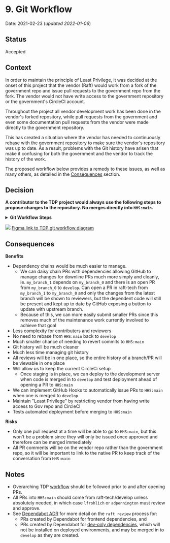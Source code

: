 # 9. Git Workflow

Date: 2021-02-23 (_updated 2022-01-06_)

## Status

Accepted

## Context

In order to maintain the principle of Least Privilege, it was decided at the onset of this project that the vendor (Raft) would work from a fork of the government repo and issue pull requests to the government repo from the fork. The vendor would not have write access to the government repository or the government's CircleCI account.

Throughout the project all vendor development work has been done in the vendor's forked repository, while pull requests from the government and even some documentation pull requests from the vendor were made directly to the government repository.

This has created a situation where the vendor has needed to continuously rebase with the government repository to make sure the vendor's repository was up to date. As a result, problems with the Git history have arisen that make it confusing for both the government and the vendor to track the history of the work.

The proposed workflow below provides a remedy to these issues, as well as many others, as detailed in the [Consequences](https://github.com/raft-tech/TANF-app/blob/dffd79adf7a5ae87cf1a93c8adf655c76cf45089/docs/Architecture%20Decision%20Record/009-git-workflow.md#consequences) section.

## Decision

**A contributor to the TDP project would always use the following steps to propose changes to the repository. No merges directly into `HHS:main`.**

**<details><summary> Git Workflow Steps </summary>**

1. If working locally from [CLI](https://en.wikipedia.org/wiki/Command-line_interface), check out `develop` branch (or another branch if this work is dependent on a branch that hasn't been merged yet) in `raft-tech/TANF-app`: `git checkout <develop OR unmerged branch>`.
    * run `git pull`
    * check out new feature branch: `git checkout -b <BRANCH NAME>`
    * update the repo with code, documentation, etc.
    * add changes: `git add <file(s)>` and confirm updates: `git status`
    * commit changes with a message: `git commit -am '<BRIEF DESCRIPTION OF CHANGES>'` 
    * run `git push origin <BRANCH NAME>`
    * create [a draft pull request](https://docs.github.com/en/github/collaborating-with-issues-and-pull-requests/about-pull-requests#draft-pull-requests) from new branch to `develop` or `<unnmerged branch>` (if dependent on another branch that has yet to be merged). The PR title should include DRAFT e.g. `[DRAFT] Issue #: Adding a feature` 
    * _If working from GitHub instead of locally, follow [these steps](https://docs.github.com/en/pull-requests/collaborating-with-pull-requests/proposing-changes-to-your-work-with-pull-requests/creating-a-pull-request#creating-the-pull-request) to create a draft pull request_.

2. Implement, Test, Review work independently
    * If content is devops oriented, developer can freely merge to `HHS:hhs-dev-devops` to test their changes. No merges from `HHS:hhs-dev-devops` to `HHS:main` will be accepted.

3. Finalize pull request template.
    * Confirm all tasks in issue are completed/checked off.
    * Add ACs and testing steps to the [template](https://github.com/raft-tech/TANF-app/blob/develop/.github/pull_request_template.md).
    * Add in-line comments to the file changes to provide context for the proposed changes.
    * Ensure there are no merge conflicts. 
    * Ensure CI/CD pipelines are green.
    * Update the title to remove `DRAFT` and change the PR to [Ready for Review](https://docs.github.com/en/github/collaborating-with-issues-and-pull-requests/changing-the-stage-of-a-pull-request), assign label `raft review`.

4. Assign Raft reviewer(s): 
    * For research and design work, assign **at least two** of the following: `reitermb`, `sreedevip` or `valeriecollignon`. 
    * For development work, including security controls, assign **at least two** Raft developers with one of them being `abottoms-coder`. If issue tasks includes `a11y review`, also assign `reitermb`.
    * For project management work, assign `abottoms_coder` and `reitermb`.

5. Assigned Raft reviewer(s) perform the review and/or requests changes.
    * For project management, research, and design work, review is conducted async.
    * For development work, author is expected to schedule a [tabletop meeting](https://github.com/raft-tech/TANF-app/docs/How-We-Work/Developer-Tabletops.md) at least 48 hours after `raft review` label added. 
    * When changes are requested, the changes are made by the author.
    * When satisfied, the reviewer(s) confirm that ACs are met,  `approve` the PR, remove `raft review` and add `QASP review` labels.
        * See exceptions in [Notes](https://github.com/raft-tech/TANF-app/blob/dffd79adf7a5ae87cf1a93c8adf655c76cf45089/docs/Architecture%20Decision%20Record/009-git-workflow.md#notes) section
    * For project management, research, and design work, tag `lfrohlich` for government review.
    * For development work, including security controls, tag `adpennington` for government review.

6. Assigned Government reviewer(s) perform the review and/or requests changes.
    * Government reviewer is expected to tick-off the QASP checklist in the PR description relating to the deliverables described.
    * When changes are asked for, the changes are made by the author. These changes should be prioritized over other work in-progress. 
    * For project management, research, and design work, `lfrohlich` will tag `adpennington` for review, as needed. 
    * For development work that requires `gov a11y` review, `adpennington` will complete code review and tag `ttran-hub` + `iamjolly` via comment, and add `gov a11y` label to PR. Gov a11y review team will conduct this portion of the review as described [here.](https://github.com/HHS/TANF-app/blob/main/docs/Technical-Documentation/how-government-will-test-a11y.md) 
    * When satisfied, the Government reviewer `approves` the PR and tags with the  `ready-to-merge` and removes the `QASP review` label.

7. `abottoms-coder` (or his back-up) merges changes into `develop`. This includes:
    * opening a PR from `develop` to `HHS:main`
    * updating the PR template to change `addresses` to `closes` so that issue [can be automatically closed when the Government merges](https://docs.github.com/en/github/managing-your-work-on-github/linking-a-pull-request-to-an-issue#linking-a-pull-request-to-an-issue-using-a-keyword)
    * ensuring the CI/CD pipelines are green
    * assigning `lfrohlich` or `adpennington`as Government as reviewers. They will approve and  merge to `HHS:main` which will trigger the CI/CD process to deploy code to the prod environment. 
</details>

![](images/TANF-Git-Workflow.jpg)
[Figma link to TDP git workflow diagram](https://www.figma.com/file/irgQPLTrajxCXNiYBTEnMV/TDP-Mockups-For-Feedback?node-id=6249%3A49390)

## Consequences

**Benefits**
- Dependency chains would be much easier to manage.
  - We can daisy chain PRs with dependencies allowing GitHub to manage changes for downline PRs much more simply and cleanly, ie. `my_branch_1` depends on `my_branch_0` and there is an open PR from `my_branch_0` to `develop`. Can open a PR in raft-tech from `my_branch_1` to `my_branch_0` and only the changes from the latest branch will be shown to reviewers, but the dependent code will still be present and kept up to date by GitHub exposing a button to update with upstream branch.
  - Because of this, we can more easily submit smaller PRs since this removes much of the maintenance work currently involved to achieve that goal
- Less complexity for contributers and reviewers
- No need to rebase from `HHS:main` back to `develop`
- Much smaller chance of needing to revert commits to `HHS:main`
- Git history will be much cleaner
- Much less time managing git history
- All reviews will be in one place, so the entire history of a branch/PR will be viewable in one place
- Will allow us to keep the current CircleCi setup
  - Once staging is in place, we can deploy to the development server when code is merged in to `develop` and test deployment ahead of opening a PR to `HHS:main`
- We can implement GitHub Hooks to automatically issue PRs to `HHS:main` when one is merged to `develop`
- Maintain "Least Privilege" by restricting vendor from having write access to Gov repo and CircleCI
- Tests automated deployment before merging to `HHS:main`

**Risks**
- Only one pull request at a time will be able to go to `HHS:main`, but this won't be a problem since they will only be issued once approved and therefore can be merged immediately
- All PR comments will be on the vendor repo rather than the government repo, so it will be important to link to the native PR to keep track of the conversation from `HHS:main`

## Notes
- Overarching TDP [workflow]() should be followed prior to and after opening PRs. 
- All PRs into `HHS:main` should come from raft-tech/develop unless absolutely needed, in which case `lfrohlich` or `adpennington` must review and approve. 
- See [Dependabot ADR]() for more detail on the `raft review` process for:
  - PRs created by Dependabot for frontend dependencies, and 
  - PRs created by Dependabot for [dev-only dependencies](), which will not be installed on deployed environments, and may be merged in to `develop` as they are created. 


